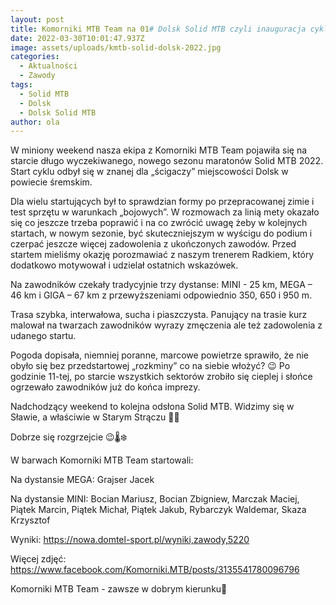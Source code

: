 ```yaml
---
layout: post
title: Komorniki MTB Team na 01# Dolsk Solid MTB czyli inauguracja cyklu 2022
date: 2022-03-30T10:01:47.937Z
image: assets/uploads/kmtb-solid-dolsk-2022.jpg
categories:
  - Aktualności
  - Zawody
tags:
  - Solid MTB
  - Dolsk
  - Dolsk Solid MTB
author: ola
---
```

W miniony weekend nasza ekipa z Komorniki MTB Team pojawiła się na starcie długo wyczekiwanego, nowego sezonu maratonów Solid MTB 2022. Start cyklu odbył się w znanej dla „ścigaczy” miejscowości Dolsk w powiecie śremskim.

<!--more-->

Dla wielu startujących był to sprawdzian formy po przepracowanej zimie i test sprzętu w warunkach „bojowych”. W rozmowach za linią mety okazało się co jeszcze trzeba poprawić i na co zwrócić uwagę żeby w kolejnych startach, w nowym sezonie, być skuteczniejszym w wyścigu do podium i czerpać jeszcze więcej zadowolenia z ukończonych zawodów. Przed startem mieliśmy okazję porozmawiać z naszym trenerem Radkiem, który dodatkowo motywował i udzielał ostatnich wskazówek.

Na zawodników czekały tradycyjnie trzy dystanse: MINI - 25 km, MEGA – 46 km i GIGA – 67 km z przewyższeniami odpowiednio 350, 650 i 950 m.

Trasa szybka, interwałowa, sucha i piaszczysta. Panujący na trasie kurz malował na twarzach zawodników wyrazy zmęczenia ale też zadowolenia z udanego startu.

Pogoda dopisała, niemniej poranne, marcowe powietrze sprawiło, że nie obyło się bez przedstartowej „rozkminy” co na siebie włożyć? 😉 Po godzinie 11-tej, po starcie wszystkich sektorów zrobiło się cieplej i słońce ogrzewało zawodników już do końca imprezy.

Nadchodzący weekend to kolejna odsłona Solid MTB. Widzimy się w Sławie, a właściwie w Starym Strączu 🤔🙂 

Dobrze się rozgrzejcie 😉🌡❄️

W barwach Komorniki MTB Team startowali:

Na dystansie MEGA: Grajser Jacek

Na dystansie MINI: Bocian Mariusz, Bocian Zbigniew, Marczak Maciej, Piątek Marcin, Piątek Michał, Piątek Jakub, Rybarczyk Waldemar, Skaza Krzysztof

Wyniki: <https://nowa.domtel-sport.pl/wyniki,zawody,5220>

Więcej zdjęć: <https://www.facebook.com/Komorniki.MTB/posts/3135541780096796>

Komorniki MTB Team - zawsze w dobrym kierunku🙂